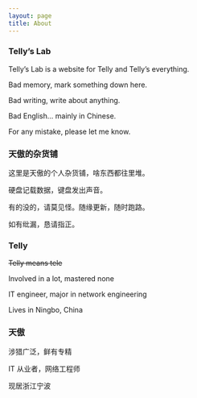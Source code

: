 ```yaml
---
layout: page
title: About
---
```


### Telly’s Lab

Telly’s Lab is a website for Telly and Telly’s everything.

Bad memory, mark something down here.

Bad writing, write about anything.

Bad English... mainly in Chinese.

For any mistake, please let me know.

### 天傲的杂货铺

这里是天傲的个人杂货铺，啥东西都往里堆。

硬盘记载数据，键盘发出声音。

有的没的，请莫见怪。随缘更新，随时跑路。

如有纰漏，恳请指正。

### Telly

~~Telly means tele~~

Involved in a lot, mastered none

IT engineer, major in network engineering

Lives in Ningbo, China

### 天傲

涉猎广泛，鲜有专精

IT 从业者，网络工程师

现居浙江宁波
